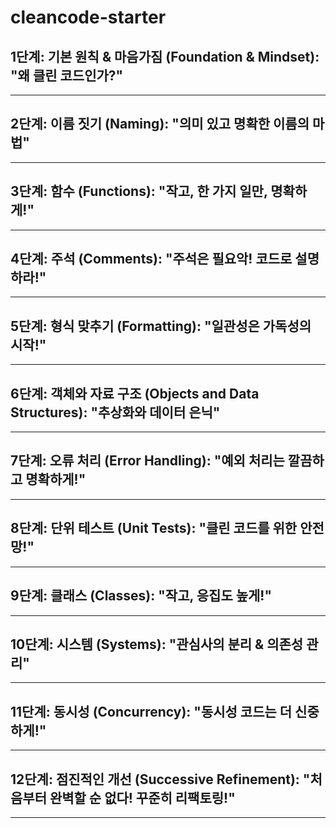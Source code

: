 # cleancode-starter

## 1단계: 기본 원칙 & 마음가짐 (Foundation & Mindset): "왜 클린 코드인가?"

---

## 2단계: 이름 짓기 (Naming): "의미 있고 명확한 이름의 마법"

---

## 3단계: 함수 (Functions): "작고, 한 가지 일만, 명확하게!"

---

## 4단계: 주석 (Comments): "주석은 필요악! 코드로 설명하라!"

---

## 5단계: 형식 맞추기 (Formatting): "일관성은 가독성의 시작!"

---

## 6단계: 객체와 자료 구조 (Objects and Data Structures): "추상화와 데이터 은닉"

---

## 7단계: 오류 처리 (Error Handling): "예외 처리는 깔끔하고 명확하게!"

---

## 8단계: 단위 테스트 (Unit Tests): "클린 코드를 위한 안전망!"

---

## 9단계: 클래스 (Classes): "작고, 응집도 높게!"

---

## 10단계: 시스템 (Systems): "관심사의 분리 & 의존성 관리"

---

## 11단계: 동시성 (Concurrency): "동시성 코드는 더 신중하게!"

---

## 12단계: 점진적인 개선 (Successive Refinement): "처음부터 완벽할 순 없다! 꾸준히 리팩토링!"

---
